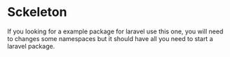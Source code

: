 # Sckeleton
If you looking for a example package for laravel use this one, you will need to changes some namespaces but it should have all you need to start a laravel package.
